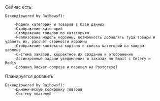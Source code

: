 Сейчас есть:

	Бэкенд(pwered by Raibowsf):
	
		-Модели категорий и товаров в базе данных
		-Отображение категорий
		-Отображение товаров по категориям
		-Реализована модель корзины, возможность добавлять туда товары и удалять их, рассчет стоимости корзины
		-Отображение контекста корзины и списка категорий на каждом шаблоне
		-Система заказов, корректное их создание и отображение
		-Ассинхронные задачи уведомления о заказах по Email с Celery и Redis
		-Добавил Docker-compose и перешел на Postgresql

		
Планируется добавить:

	Бэкенд(pwered by Raibowsf):
		-Динамическую сорировку товаров
		-Систему платежей
